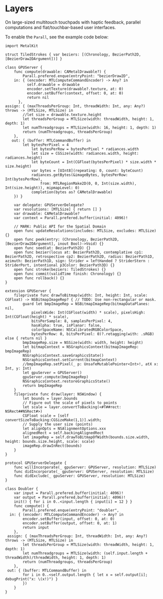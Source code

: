 # Layers

On large-sized multitouch touchpads with haptic feedback, parallel computations and flat/touchbar-based user interfaces.

To enable the `Parall`, see the example code below:

    import MetalKit
    
    struct TiledStrokes { var beziers: [(Chronology, BezierPath2D, [BezierDraw2DArgument])] }
    
    class GPUServer {
        func compute(drawable: CAMetalDrawable?) {
            Parall.prefered.enque(entryPoint: "bezierDraw2D",
        in: { (encoder: MTLComputeCommandEncoder) -> Any? in
              self.drawable = drawable
              encoder.setTexture(drawable?.texture, at: 0)
              encoder.setBuffer(context, offset: 0, at: 0)
              return nil
          },
    assign: { (maxThreadsPerGroup: Int, threadWidth: Int, any: Any?) throws -> (MTLSize, MTLSize) in
            //let size = drawable.texture.height
            let threadsPerGroup = MTLSize(width: threadWidth, height: 1, depth: 1)
            let numThreadgroups = MTLSize(width: 16, height: 1, depth: 1)
            return (numThreadgroups, threadsPerGroup)
        },
       out: { (buffer: MTLCommandBuffer) in
            let bytesPerPixel = 4
                let bytesPerRow = bytesPerPixel * radiances.width
                let size = CGSize(width: radiances.width, height: radiances.height)
                let byteCount = Int(CGFloat(bytesPerPixel) * size.width * size.height)
                var bytes = [UInt8](repeating: 0, count: byteCount)
                radiances.getBytes(&imageBytes, bytesPerRow: Int(bytesPerRow),
                    from: MTLRegionMake2D(0, 0, Int(size.width), Int(size.height)), mipmapLevel: 0)
                completion(bytes as? CAMetalDrawable)
        }) }
    
        var delegate: GPUServerDelegate?
        var resolutions: [MTLSize] { return [] } 
        var drawable: CAMetalDrawable?
        var context = Parall.prefered.buffer(initial: 4096)!
    
        // MARK: Public API for the Spatial Domain
        open func updateResolutions(includes: MTLSize, excludes: MTLSize) {}
        open func peek(entry: (Chronology, BezierPath2D, [BezierDraw2DArgument], inout Bool)->Void) {}
        open func seed(at: BezierPath2D) {}
        open func bezier(locus at: BezierPath2D, contemplative cp1: BezierPath2D, retrospective cp2: BezierPath2D, radius: BezierPath1D, azimuth: BezierPath1D, sign: Strider = leftHanded ? StriderStern : StriderPort, intentional p3Color: BezierPath3D) {} 
        open func stroke(beziers: TiledStrokes) {}
        open func commit(validTime finish: Chronology) {}
        open func rollback() {}
    }
    
    extension GPUServer {
        fileprivate func drawToBitmap(width: Int, height: Int, scale: CGFloat) -> NSBitmapImageRep? { // TODO: Use non-rectangular or mask.
            guard let bmpImageRep = NSBitmapImageRep(bitmapDataPlanes: nil,
                pixelsWide: Int(CGFloat(width) * scale), pixelsHigh: Int(CGFloat(height) * scale),
                bitsPerSample: 8, samplesPerPixel: 4,
                hasAlpha: true, isPlanar: false,
                colorSpaceName: NSCalibratedRGBColorSpace,
                bytesPerRow: 0, bitsPerPixel: 0)?.retagging(with: .sRGB) else { return nil }
            bmpImageRep.size = NSSize(width: width, height: height)
            let bitmapContext = NSGraphicsContext(bitmapImageRep: bmpImageRep)
            NSGraphicsContext.saveGraphicsState()
            NSGraphicsContext.setCurrent(bitmapContext)
            //bmpImageRep.setPixel(_ p: UnsafeMutablePointer<Int>!, atX x: Int, y: Int)
            let gpuServer = GPUServer()
            gpuServer.compute(bmpImageRep)
            NSGraphicsContext.restoreGraphicsState()
            return bmpImageRep
        }
        fileprivate func draw(layer: NSWindow) {
            let bounds = layer.bounds
            // Figure out the scale of pixels to points
            let scale = layer.convertToBacking(<#T##rect: NSRect##NSRect#>)
            CGFloat scale = [self convertSizeToBacking:CGSizeMake(1,1)].width;
            // Supply the user size (points)
            let alignOpts = NSAlignmentOptions.xxx
            alignedRect = self.backingAlignedRect
            let imageRep = self.drawToBitmapOfWidth(bounds.size.width, height: bounds.size.height, scale: scale)
            imageRep.drawInRect(bounds)
        }
    }
    
    protocol GPUServerDelegate {
        func willIncorporate(_ gpuServer: GPUServer, resolution: MTLSize)
        func didIncorporate(_ gpuServer: GPUServer, resolution: MTLSize)
        func didExclude(_ gpuServer: GPUServer, resolution: MTLSize)
    }
    
    class Doubler {
        var input = Parall.prefered.buffer(initial: 4096)!
        var output = Parall.prefered.buffer(initial: 4096)!
        init() { for i in 0..<input.length { input[i] = 12 } }
        func compute() {
            Parall.prefered.enque(entryPoint: "doubler",
      in: { (encoder: MTLComputeCommandEncoder) -> Any? in
            encoder.setBuffer(input, offset: 0, at: 0)
            encoder.setBuffer(output, offset: 0, at: 1)
            return input
        },
     assign: { (maxThreadsPerGroup: Int, threadWidth: Int, any: Any?) throws -> (MTLSize, MTLSize) in
            let threadsPerGroup = MTLSize(width: threadWidth, height: 1, depth: 1)
            let numThreadgroups = MTLSize(width: (self.input.length + threadWidth)/threadWidth, height: 1, depth: 1)
            return (numThreadgroups, threadsPerGroup)
        },
     out: { (buffer: MTLCommandBuffer) in
            for i in 0..<self.output.length { let x = self.output[i]; debugPrint("x: \(x!)") }
            })
        }
    }

